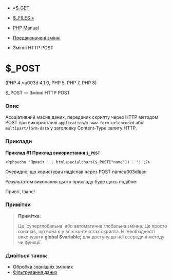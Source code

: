 - [«$\_GET](reserved.variables.get.md)
- [$\_FILES »](reserved.variables.files.md)

- [PHP Manual](index.md)
- [Предвизначені змінні](reserved.variables.md)
- Змінні HTTP POST

# $\_POST

(PHP 4 \>u003d 4.1.0, PHP 5, PHP 7, PHP 8)

$\_POST — Змінні HTTP POST

### Опис

Асоціативний масив даних, переданих скрипту через HTTP методом POST
при використанні `application/x-www-form-urlencoded` або
`multipart/form-data` у заголовку Content-Type запиту HTTP.

### Приклади

**Приклад #1 Приклад використання `$_POST`**

`<?phpecho 'Привіт ' . htmlspecialchars($_POST["name"]) . '!';?> `

Очевидно, що користувач надіслав через POST nameu003dІван

Результатом виконання цього прикладу буде щось подібне:

Привіт, Іване!

### Примітки

> **Примітка**:
>
> Це 'суперглобальна' або автоматична глобальна змінна. Це
> просто означає, що вона є у всіх контекстах скрипта. Ні
> необхідності виконувати **global $variable;** для доступу до неї всередині
> методу чи функції.

### Дивіться також

- [Обробка зовнішніх змінних](language.variables.external.md)
- [Фільтрування даних](book.filter.md)
